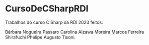 # CursoDeCSharpRDI

Trabalhos do curso C Sharp da RDI 2023 feitos: 

Bárbara Nogueira Passaro
Carolina Aizawa Moreira
Marcos Ferreira Shirafuchi
Phelipe Augusto Tisoni.
